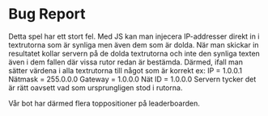 # Bug Report

Detta spel har ett stort fel. Med JS kan man injecera IP-addresser direkt in i textrutorna som är synliga men även dem som är dolda. 
När man skickar in resultatet kollar servern på de dolda textrutorna och inte den synliga texten även i dem fallen där vissa rutor redan är bestämda. 
Därmed, ifall man sätter värdena i alla textrutorna till något som är korrekt ex:
IP = 1.0.0.1
Nätmask = 255.0.0.0
Gateway = 1.0.0.0
Nät ID = 1.0.0.0
Servern tycker det är rätt oavsett vad som ursprungligen stod i rutorna.

Vår bot har därmed flera toppositioner på leaderboarden.
